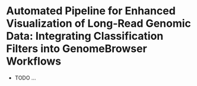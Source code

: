 # Automated Pipeline for Enhanced Visualization of Long-Read Genomic Data: Integrating Classification Filters into GenomeBrowser Workflows
- TODO ...
